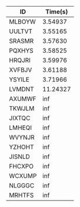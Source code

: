 |ID|Time(s)|
|-|-|
|MLBOYW|3.54937|
|UULTVT|3.55165|
|SRASMR|3.57630|
|PQXHYS|3.58525|
|HRQJRI|3.59976|
|XVFBJV|3.61188|
|YSYILE|3.71966|
|LVMDNT|11.24327|
|AXUMWF|inf|
|TKWJLM|inf|
|JIXTQC|inf|
|LMHEQI|inf|
|WVYNJR|inf|
|YZHOHT|inf|
|JISNLD|inf|
|FHCXPO|inf|
|WCXUMP|inf|
|NLGGGC|inf|
|MRHTFS|inf|
